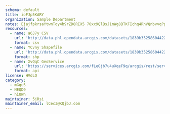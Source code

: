 ```yaml
---
schema: default
title: ioFJp5KARY 
organization: Sample Department 
notes: EjajfpkrsaYtwnToy4b9rZD8REX5 70xx9QlBsJ1mWg8BTKFIchq4RhVQnbvvqPpkyduFSHCX2VNUNA7Z3fA5uGzIMM JHzPGii3 
resources:
  - name: a6J7y CSV
    url: 'http://data.phl.opendata.arcgis.com/datasets/1839b35258604422b0b520cbb668df0d_0.csv'
    format: csv
  - name: YCvny Shapefile
    url: 'http://data.phl.opendata.arcgis.com/datasets/1839b35258604422b0b520cbb668df0d_0.zip'
    format: shp
  - name: XvQqC GeoService
    url: 'https://services.arcgis.com/fLeGjb7u4uXqeF9q/arcgis/rest/services/Air_Monitoring_Stations/FeatureServer/0/query'
    format: api
license: HVdLQ 
category:
  - mGqu5 
  - NEQD9 
  - hiOWn 
maintainer: 5jRsi  
maintainer_email: lCec3@KQjbJ.com
---
```

